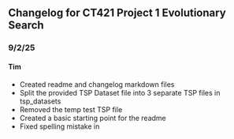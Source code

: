 ## Changelog for CT421 Project 1 Evolutionary Search
### 9/2/25
#### Tim
- Created readme and changelog markdown files
- Split the provided TSP Dataset file into 3 separate TSP files in tsp_datasets
- Removed the temp test TSP file
- Created a basic starting point for the readme
- Fixed spelling mistake in 
